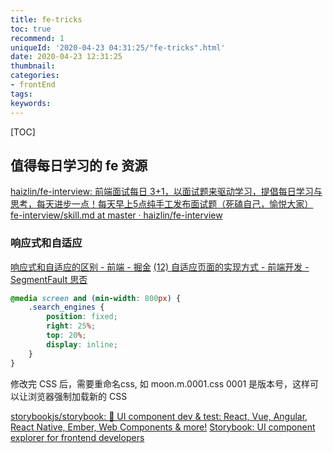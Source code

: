 ```yaml
---
title: fe-tricks
toc: true
recommend: 1
uniqueId: '2020-04-23 04:31:25/"fe-tricks".html'
date: 2020-04-23 12:31:25
thumbnail:
categories:
- frontEnd
tags:
keywords:
---
```


[TOC]

<!--more-->

## 值得每日学习的 fe 资源

[haizlin/fe-interview: 前端面试每日 3+1，以面试题来驱动学习，提倡每日学习与思考，每天进步一点！每天早上5点纯手工发布面试题（死磕自己，愉悦大家）](https://github.com/haizlin/fe-interview)
[fe-interview/skill.md at master · haizlin/fe-interview](https://github.com/haizlin/fe-interview/blob/master/category/skill.md)



### 响应式和自适应

[响应式和自适应的区别 - 前端 - 掘金](https://juejin.im/entry/58b6414a128fe1006421bfa7)
[(12) 自适应页面的实现方式 - 前端开发 - SegmentFault 思否](https://segmentfault.com/a/1190000015759719)

```css
@media screen and (min-width: 800px) {
    .search_engines {
        position: fixed;
        right: 25%;
        top: 20%;
        display: inline;
    }
}
```



修改完 CSS 后，需要重命名css, 如 moon.m.0001.css  0001 是版本号，这样可以让浏览器强制加载新的 CSS





[storybookjs/storybook: 📓 UI component dev & test: React, Vue, Angular, React Native, Ember, Web Components & more!](https://github.com/storybookjs/storybook)
[Storybook: UI component explorer for frontend developers](https://storybook.js.org/)
